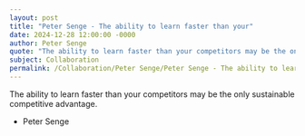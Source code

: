 ```yaml
---
layout: post
title: "Peter Senge - The ability to learn faster than your"
date: 2024-12-28 12:00:00 -0000
author: Peter Senge
quote: "The ability to learn faster than your competitors may be the only sustainable competitive advantage."
subject: Collaboration
permalink: /Collaboration/Peter Senge/Peter Senge - The ability to learn faster than your
---
```


The ability to learn faster than your competitors may be the only sustainable competitive advantage.

- Peter Senge
